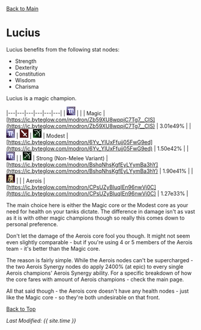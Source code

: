 [Back to Main](index.md)

# Lucius

Lucius benefits from the following stat nodes:
* Strength
* Dexterity
* Constitution
* Wisdom
* Charisma

Lucius is a magic champion.

|---|---|---|---|---|---|
| ![Magic Icon](images\magic.png) |   |   | Magic  | [https://ic.byteglow.com/modron/Zb59XU8wppjC7Tg7__CIS](https://ic.byteglow.com/modron/Zb59XU8wppjC7Tg7__CIS) | 3.01e49% |
| ![Magic Icon](images\magic.png) | ![Melee Icon](images\melee.png) | ![Ranged Icon](images\ranged.png) | Modest  | [https://ic.byteglow.com/modron/6Yv_YlUxFfujj05FwG9ed](https://ic.byteglow.com/modron/6Yv_YlUxFfujj05FwG9ed) | 1.50e42% |
| ![Magic Icon](images\magic.png) |   | ![Ranged Icon](images\ranged.png) | Strong (Non-Melee Variant) | [https://ic.byteglow.com/modron/BshqNhsKgfEyLYymBa3hY](https://ic.byteglow.com/modron/BshqNhsKgfEyLYymBa3hY) | 1.90e41% |
| ![Lucius Icon](images\lucius.png) |   |   | Aerois  | [https://ic.byteglow.com/modron/CPsUZyBluqIEn96nwVj0C](https://ic.byteglow.com/modron/CPsUZyBluqIEn96nwVj0C) | 1.27e33% |

The main choice here is either the Magic core or the Modest core as your need for health on your tanks dictate. The difference in damage isn't as vast as it is with other magic champions though so really this comes down to personal preference.

Don't let the damage of the Aerois core fool you though. It might not seem even slightly comparable - but if you're using 4 or 5 members of the Aerois team - it's better than the Magic core.

The reason is fairly simple. While the Aerois nodes can't be supercharged - the two Aerois Synergy nodes do apply 2400% (at epic) to every single Aerois champions' Aerois Synergy ability. For a specific breakdown of how the core fares with amount of Aerois champions - check the main page.

All that said though - the Aerois core doesn't have any health nodes - just like the Magic core - so they're both undesirable on that front.

[Back to Top](#top)

*Last Modified: {{ site.time }}*